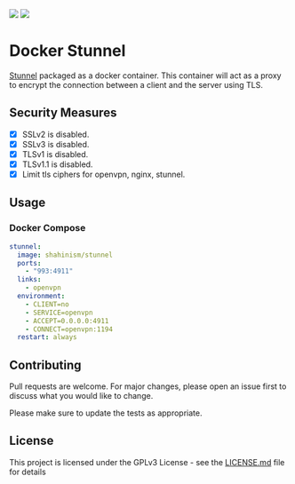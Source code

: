 <a href="https://hub.docker.com/r/shahinism/stunnel" alt="Docker Pulls">
 <img src="https://img.shields.io/docker/pulls/shahinism/stunnel"/></a>

<a href="https://hub.docker.com/r/shahinism/stunnel" alt="Docker Cloud Build">
 <img src="https://img.shields.io/docker/cloud/build/shahinism/stunnel"/></a>

# Docker Stunnel

[Stunnel](https://www.stunnel.org/) packaged as a docker container. This
container will act as a proxy to encrypt the connection between a client and the
server using TLS.

## Security Measures
- [x] SSLv2 is disabled.
- [x] SSLv3 is disabled.
- [x] TLSv1 is disabled.
- [x] TLSv1.1 is disabled. 
- [x] Limit tls ciphers for openvpn, nginx, stunnel.

## Usage
### Docker Compose

```yml
stunnel:
  image: shahinism/stunnel
  ports:
    - "993:4911"
  links:
    - openvpn
  environment:
    - CLIENT=no
    - SERVICE=openvpn
    - ACCEPT=0.0.0.0:4911
    - CONNECT=openvpn:1194
  restart: always
```

## Contributing

Pull requests are welcome. For major changes, please open an issue first to
discuss what you would like to change.

Please make sure to update the tests as appropriate.

## License

This project is licensed under the GPLv3 License - see the
[LICENSE.md](LICENSE.md) file for details
